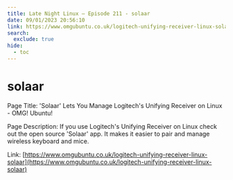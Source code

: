 ```yaml
---
title: Late Night Linux – Episode 211 - solaar
date: 09/01/2023 20:56:10
link: https://www.omgubuntu.co.uk/logitech-unifying-receiver-linux-solaar
search:
  exclude: true
hide:
  - toc
---
```


# solaar

Page Title: 'Solaar' Lets You Manage Logitech's Unifying Receiver on Linux - OMG! Ubuntu!

Page Description: If you use Logitech's Unifying Receiver on Linux check out the open source 'Solaar' app. It makes it easier to pair and manage wireless keyboard and mice. 

Link: [https://www.omgubuntu.co.uk/logitech-unifying-receiver-linux-solaar](https://www.omgubuntu.co.uk/logitech-unifying-receiver-linux-solaar)
